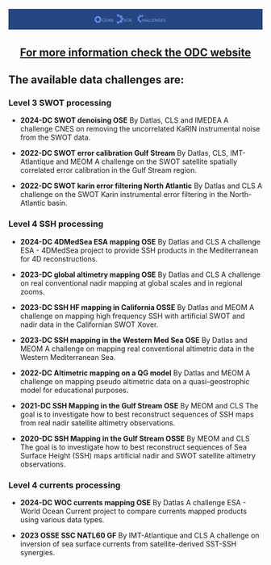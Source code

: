 
<p align="center">
  <img src="figures/odc-banner.jpg" alt="Alt Text" width="900"/>
</p>

<center>
<h2><a href="https://ocean-data-challenges.github.io">  For more information check the ODC website</a></h2>
</center>


## The available data challenges are: 

### Level 3 SWOT processing


- **2024-DC SWOT denoising OSE** 
  By Datlas, CLS and IMEDEA
  A challenge CNES on removing the uncorrelated KaRIN instrumental noise from the SWOT data.

- **2022-DC SWOT error calibration Gulf Stream** 
  By Datlas, CLS, IMT-Atlantique and MEOM
  A challenge on the SWOT satellite spatially correlated error calibration in the Gulf Stream region.

- **2022-DC SWOT karin error filtering North Atlantic** 
  By Datlas and CLS
  A challenge on the SWOT Karin instrumental error filtering in the North-Atlantic basin.

### Level 4 SSH processing


- **2024-DC 4DMedSea ESA mapping OSE** 
  By Datlas and CLS
  A challenge ESA - 4DMedSea project to provide SSH products in the Mediterranean for 4D reconstructions.

- **2023-DC global altimetry mapping OSE** 
  By Datlas and CLS
  A challenge on real conventional nadir mapping at global scales and in regional zooms.

- **2023-DC SSH HF mapping in California OSSE** 
  By Datlas and MEOM
  A challenge on mapping high frequency SSH with artificial SWOT and nadir data in the Californian SWOT Xover.

- **2023-DC SSH mapping in the Western Med Sea OSE** 
  By Datlas and MEOM
  A challenge on mapping real conventional altimetric data in the Western Mediterranean Sea.

- **2022-DC Altimetric mapping on a QG model** 
  By Datlas and MEOM
  A challenge on mapping pseudo altimetric data on a quasi-geostrophic model for educational purposes.

- **2021-DC SSH Mapping in the Gulf Stream OSE** 
  By MEOM and CLS
  The goal is to investigate how to best reconstruct sequences of SSH maps from real nadir satellite altimetry observations.

- **2020-DC SSH Mapping in the Gulf Stream OSSE**
  By MEOM and CLS
  The goal is to investigate how to best reconstruct sequences of Sea Surface Height (SSH) maps artificial nadir and SWOT satellite altimetry observations.

### Level 4 currents processing


- **2024-DC WOC currents mapping OSE** 
  By Datlas
  A challenge ESA - World Ocean Current project to compare currents mapped products using various data types.

- **2023 OSSE SSC NATL60 GF** 
  By IMT-Atlantique and CLS
  A challenge on inversion of sea surface currents from satellite-derived SST-SSH synergies.

